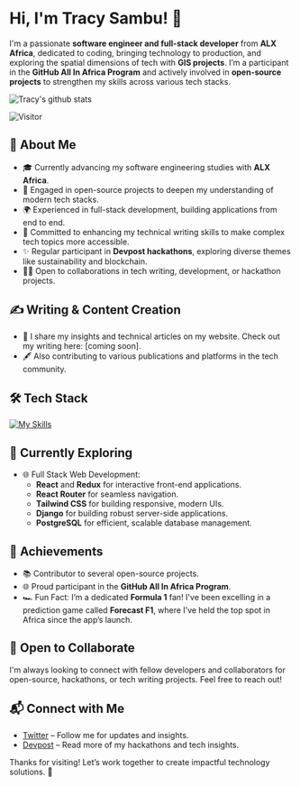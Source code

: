 # Hi, I'm Tracy Sambu! 👋

I'm a passionate **software engineer and full-stack developer** from **ALX Africa**, dedicated to coding, bringing technology to production, and exploring the spatial dimensions of tech with **GIS projects**. I’m a participant in the **GitHub All In Africa Program** and actively involved in **open-source projects** to strengthen my skills across various tech stacks.

![Tracy's github stats](https://github-readme-stats.vercel.app/api?username=sambutracy)

![Visitor](https://visitor-badge.laobi.icu/badge?page_id=sambutracy.sambutracy)

## 🚀 About Me

- 🎓 Currently advancing my software engineering studies with **ALX Africa**.
- 💼 Engaged in open-source projects to deepen my understanding of modern tech stacks.
- 🌍 Experienced in full-stack development, building applications from end to end.
- 📝 Committed to enhancing my technical writing skills to make complex tech topics more accessible.
- ✨ Regular participant in **Devpost hackathons**, exploring diverse themes like sustainability and blockchain.
- 👩‍💻 Open to collaborations in tech writing, development, or hackathon projects.

## ✍️ Writing & Content Creation

- 📝 I share my insights and technical articles on my website. Check out my writing here: [coming soon].
- 🖋️ Also contributing to various publications and platforms in the tech community.


## 🛠️ Tech Stack

[![My Skills](https://skillicons.dev/icons?i=js,html,css,wasm,react,django,postgres)](https://skillicons.dev)

## 🌱 Currently Exploring

- 🌐 Full Stack Web Development:
  - **React** and **Redux** for interactive front-end applications.
  - **React Router** for seamless navigation.
  - **Tailwind CSS** for building responsive, modern UIs.
  - **Django** for building robust server-side applications.
  - **PostgreSQL** for efficient, scalable database management.

## 🌟 Achievements

- 📚 Contributor to several open-source projects.
- 🌐 Proud participant in the **GitHub All In Africa Program**.
- 🏎️ Fun Fact: I’m a dedicated **Formula 1** fan! I've been excelling in a prediction game called **Forecast F1**, where I’ve held the top spot in Africa since the app’s launch.

## 🤝 Open to Collaborate

I'm always looking to connect with fellow developers and collaborators for open-source, hackathons, or tech writing projects. Feel free to reach out!

## 📬 Connect with Me

- [Twitter](https://x.com/sambu_tracy) – Follow me for updates and insights.
- [Devpost](https://devpost.com/tracysambut?ref_content=user-portfolio&ref_feature=portfolio&ref_medium=global-nav) – Read more of my hackathons and tech insights.

Thanks for visiting! Let’s work together to create impactful technology solutions. 🚀
